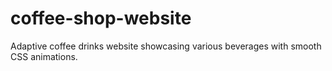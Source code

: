 # coffee-shop-website
Adaptive coffee drinks website showcasing various beverages with smooth CSS animations.
